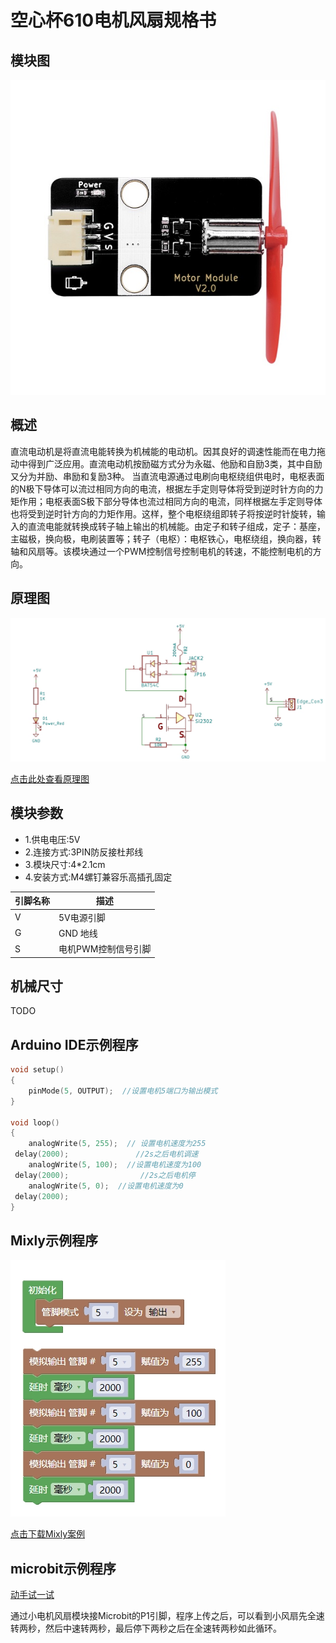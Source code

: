 # 空心杯610电机风扇规格书

## 模块图

![Motor Module](picture/3pinMotor.jpg)

## 概述

​        直流电动机是将直流电能转换为机械能的电动机。因其良好的调速性能而在电力拖动中得到广泛应用。直流电动机按励磁方式分为永磁、他励和自励3类，其中自励又分为并励、串励和复励3种。 当直流电源通过电刷向电枢绕组供电时，电枢表面的N极下导体可以流过相同方向的电流，根据左手定则导体将受到逆时针方向的力矩作用；电枢表面S极下部分导体也流过相同方向的电流，同样根据左手定则导体也将受到逆时针方向的力矩作用。这样，整个电枢绕组即转子将按逆时针旋转，输入的直流电能就转换成转子轴上输出的机械能。由定子和转子组成，定子：基座，主磁极，换向极，电刷装置等；转子（电枢）：电枢铁心，电枢绕组，换向器，转轴和风扇等。该模块通过一个PWM控制信号控制电机的转速，不能控制电机的方向。

## 原理图

![5](picture/3pinMotorModule.png)

[点击此处查看原理图](zh-cn/ph2.0_sensors/motorModule2/motor3pin.pdf ':ignore')

## 模块参数

* 1.供电电压:5V
* 2.连接方式:3PIN防反接杜邦线
* 3.模块尺寸:4*2.1cm
* 4.安装方式:M4螺钉兼容乐高插孔固定

| 引脚名称 | 描述                |
| -------- | ------------------- |
| V        | 5V电源引脚          |
| G        | GND 地线            |
| S        | 电机PWM控制信号引脚 |

## 机械尺寸

TODO

## Arduino IDE示例程序

```c
void setup()
{
    pinMode(5, OUTPUT);  //设置电机5端口为输出模式
}

void loop()
{         
    analogWrite(5, 255);  // 设置电机速度为255
 delay(2000);               //2s之后电机调速
    analogWrite(5, 100);  //设置电机速度为100
 delay(2000);                //2s之后电机停
    analogWrite(5, 0);  //设置电机速度为0
 delay(2000);               
}
```

## Mixly示例程序

![3pinMotorMixly](./picture/3pinMotorMixly.png)

[点击下载Mixly案例](zh-cn/ph2.0_sensors/motorModule2/3pinMotorMixly.zip ':ignore')

## microbit示例程序

<a href="https://makecode.microbit.org/_bR98taPuz0rM" target="_blank">动手试一试</a>

​ 通过小电机风扇模块接Microbit的P1引脚，程序上传之后，可以看到小风扇先全速转两秒，然后中速转两秒，最后停下两秒之后在全速转两秒如此循环。
